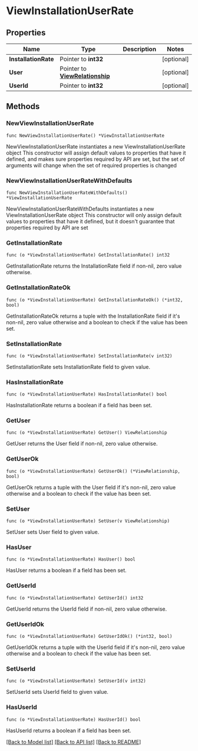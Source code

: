 # ViewInstallationUserRate

## Properties

Name | Type | Description | Notes
------------ | ------------- | ------------- | -------------
**InstallationRate** | Pointer to **int32** |  | [optional] 
**User** | Pointer to [**ViewRelationship**](view.Relationship.md) |  | [optional] 
**UserId** | Pointer to **int32** |  | [optional] 

## Methods

### NewViewInstallationUserRate

`func NewViewInstallationUserRate() *ViewInstallationUserRate`

NewViewInstallationUserRate instantiates a new ViewInstallationUserRate object
This constructor will assign default values to properties that have it defined,
and makes sure properties required by API are set, but the set of arguments
will change when the set of required properties is changed

### NewViewInstallationUserRateWithDefaults

`func NewViewInstallationUserRateWithDefaults() *ViewInstallationUserRate`

NewViewInstallationUserRateWithDefaults instantiates a new ViewInstallationUserRate object
This constructor will only assign default values to properties that have it defined,
but it doesn't guarantee that properties required by API are set

### GetInstallationRate

`func (o *ViewInstallationUserRate) GetInstallationRate() int32`

GetInstallationRate returns the InstallationRate field if non-nil, zero value otherwise.

### GetInstallationRateOk

`func (o *ViewInstallationUserRate) GetInstallationRateOk() (*int32, bool)`

GetInstallationRateOk returns a tuple with the InstallationRate field if it's non-nil, zero value otherwise
and a boolean to check if the value has been set.

### SetInstallationRate

`func (o *ViewInstallationUserRate) SetInstallationRate(v int32)`

SetInstallationRate sets InstallationRate field to given value.

### HasInstallationRate

`func (o *ViewInstallationUserRate) HasInstallationRate() bool`

HasInstallationRate returns a boolean if a field has been set.

### GetUser

`func (o *ViewInstallationUserRate) GetUser() ViewRelationship`

GetUser returns the User field if non-nil, zero value otherwise.

### GetUserOk

`func (o *ViewInstallationUserRate) GetUserOk() (*ViewRelationship, bool)`

GetUserOk returns a tuple with the User field if it's non-nil, zero value otherwise
and a boolean to check if the value has been set.

### SetUser

`func (o *ViewInstallationUserRate) SetUser(v ViewRelationship)`

SetUser sets User field to given value.

### HasUser

`func (o *ViewInstallationUserRate) HasUser() bool`

HasUser returns a boolean if a field has been set.

### GetUserId

`func (o *ViewInstallationUserRate) GetUserId() int32`

GetUserId returns the UserId field if non-nil, zero value otherwise.

### GetUserIdOk

`func (o *ViewInstallationUserRate) GetUserIdOk() (*int32, bool)`

GetUserIdOk returns a tuple with the UserId field if it's non-nil, zero value otherwise
and a boolean to check if the value has been set.

### SetUserId

`func (o *ViewInstallationUserRate) SetUserId(v int32)`

SetUserId sets UserId field to given value.

### HasUserId

`func (o *ViewInstallationUserRate) HasUserId() bool`

HasUserId returns a boolean if a field has been set.


[[Back to Model list]](../README.md#documentation-for-models) [[Back to API list]](../README.md#documentation-for-api-endpoints) [[Back to README]](../README.md)


